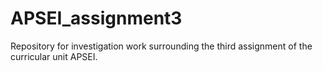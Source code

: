 # APSEI_assignment3
Repository for investigation work surrounding the third assignment of the curricular unit APSEI.

